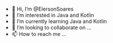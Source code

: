 - 👋 Hi, I’m @ElersonSoares
- 👀 I’m interested in Java and Kotlin
- 🌱 I’m currently learning Java and Kotlin
- 💞️ I’m looking to collaborate on ...
- 📫 How to reach me ...

<!---
ElersonSoares/ElersonSoares is a ✨ special ✨ repository because its `README.md` (this file) appears on your GitHub profile.
You can click the Preview link to take a look at your changes.
--->
